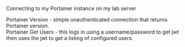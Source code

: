 Connecting to my Portainer instance on my lab server

Portainer Version - simple unauthenticated connection that returns Portainer version.  
Portainer Get Users - this logs in using a username/password to get jwt then uses the jwt to get a listing of configured users.
